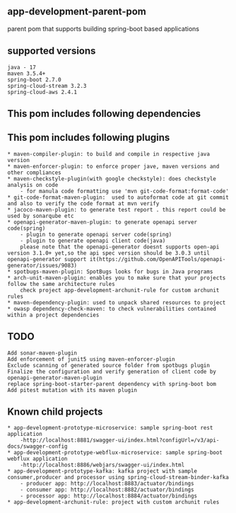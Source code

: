 ## app-development-parent-pom

parent pom that supports building spring-boot based applications

## supported versions

    java - 17
    maven 3.5.4+
    spring-boot 2.7.0
    spring-cloud-stream 3.2.3
    spring-cloud-aws 2.4.1

## This pom includes following dependencies

## This pom includes following plugins

    * maven-compiler-plugin: to build and compile in respective java version
    * maven-enforcer-plugin: to enforce proper jave, maven versions and other compliances
    * maven-checkstyle-plugin(with google checkstyle): does checkstyle analysis on code 
        - for manula code formatting use 'mvn git-code-format:format-code'
    * git-code-format-maven-plugin:  used to autoformat code at git commit and also to verify the code format at mvn verify
    * jacoco-maven-plugin: to generate test report . this report could be used by sonarqube etc 
    * openapi-generator-maven-plugin: to generate openapi server code(spring)
        - plugin to generate openapi server code(spring)
        - plugin to generate openapi client code(java)
        please note that the openapi-generator doesnt supports open-api version 3.1.0+ yet,so the api spec version should be 3.0.3 until openapi-generator support it(https://github.com/OpenAPITools/openapi-generator/issues/9083)
    * spotbugs-maven-plugin: SpotBugs looks for bugs in Java programs
    * arch-unit-maven-plugin: enables you to make sure that your projects follow the same architecture rules
        check project app-development-archunit-rule for custom archunit rules
    * maven-dependency-plugin: used to unpack shared resources to project 
    * owasp dependency-check-maven: to check vulnerabilities contained within a project dependencies

## TODO

    Add sonar-maven-plugin
    Add enforcement of junit5 using maven-enforcer-plugin 
    Exclude scanning of generated source folder from spotbugs plugin
    Finalize the configuration and verify generation of client code by openapi-generator-maven-plugin
    replace spring-boot-starter-parent dependency with spring-boot bom 
    Add pitest mutation with its maven plugin

## Known child projects

    * app-development-prototype-microservice: sample spring-boot rest application
        -http://localhost:8881/swagger-ui/index.html?configUrl=/v3/api-docs/swagger-config
    * app-development-prototype-webflux-microservice: sample spring-boot webflux application
        -http://localhost:8886/webjars/swagger-ui/index.html
    * app-development-prototype-kafka: kafka project with sample consumer,producer and processor using spring-cloud-stream-binder-kafka
        - producer app: http://localhost:8883/actuator/bindings
        - consumer app: http://localhost:8882/actuator/bindings
        - processor app: http://localhost:8884/actuator/bindings
    * app-development-archunit-rule: project with custom archunit rules
